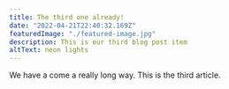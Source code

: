 ```yaml
---
title: The third one already!
date: "2022-04-21T22:40:32.169Z"
featuredImage: "./featured-image.jpg"
description: This is our third blog post item
altText: neon lights
---
```


We have a come a really long way. This is the third article.